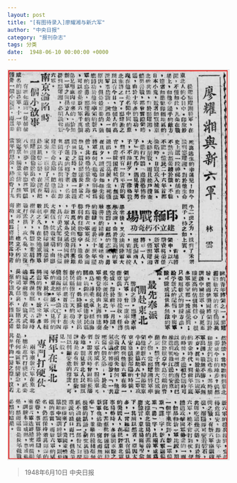 ```yaml
---
layout: post
title: "[有图待录入]廖耀湘与新六军"
author: "中央日报"
category: "报刊杂志"
tags: 分类
date:  1948-06-10 00:00:00 +0000
---
```


![廖耀湘与新六军](../assets/images/newspapers/廖耀湘与新六军.png)




> 1948年6月10日 中央日报
